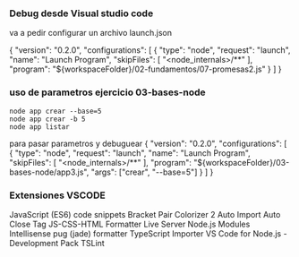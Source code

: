 ### Debug desde Visual studio code

va a pedir configurar un archivo launch.json

{
  "version": "0.2.0",
  "configurations": [
    {
      "type": "node",
      "request": "launch",
      "name": "Launch Program",
      "skipFiles": [
        "<node_internals>/**"
      ],
      "program": "${workspaceFolder}/02-fundamentos/07-promesas2.js"
    }
  ]
}

### uso de parametros ejercicio 03-bases-node

```
node app crear --base=5 
node app crear -b 5
node app listar
```

para pasar parametros y debuguear
{
  "version": "0.2.0",
  "configurations": [
    {
      "type": "node",
      "request": "launch",
      "name": "Launch Program",
      "skipFiles": [
        "<node_internals>/**"
      ],
      "program": "${workspaceFolder}/03-bases-node/app3.js",
      "args": ["crear", "--base=5"]
    }
  ]
}

### Extensiones VSCODE

JavaScript (ES6) code snippets
Bracket Pair Colorizer 2
Auto Import
Auto Close Tag
JS-CSS-HTML Formatter
Live Server
Node.js Modules Intellisense
pug (jade) formatter
TypeScript Importer
VS Code for Node.js - Development Pack
TSLint
